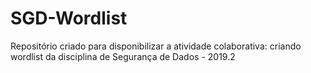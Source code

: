 # SGD-Wordlist
Repositório criado para disponibilizar a atividade colaborativa: criando wordlist da disciplina de Segurança de Dados - 2019.2
